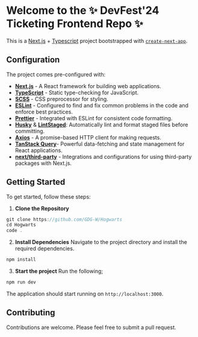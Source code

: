 # Welcome to the ✨ DevFest'24 Ticketing Frontend Repo ✨

This is a [Next.js](https://nextjs.org/) + [Typescript](https://www.typescriptlang.org/) project bootstrapped with [`create-next-app`](https://github.com/vercel/next.js/tree/canary/packages/create-next-app).

## Configuration

The project comes pre-configured with:

- [**Next.js**](https://nextjs.org/) - A React framework for building web applications.
- [**TypeScript**](https://www.typescriptlang.org/) - Static type-checking for JavaScript.
- [**SCSS**](https://sass-lang.com/) - CSS preprocessor for styling.
- [**ESLint**](https://eslint.org/) - Configured to find and fix common problems in the code and enforce best practices.
- [**Prettier**](https://prettier.io/) - Integrated with ESLint for consistent code formatting.
- [**Husky**](https://typicode.github.io/husky/) & [**LintStaged**](https://www.npmjs.com/package/lint-staged): Automatically lint and format staged files before committing.
- [**Axios**](https://axios-http.com/) - A promise-based HTTP client for making requests.
- [**TanStack Query**](https://tanstack.com/query/latest)- Powerful data-fetching and state management for React applications.
- [**next/third-party**](https://nextjs.org/docs/app/building-your-application/optimizing/third-party-libraries) - Integrations and configurations for using third-party packages with Next.js.

## Getting Started

To get started, follow these steps:

1. **Clone the Repository**

```javascript
git clone https://github.com/GDG-W/Hogwarts
cd Hogwarts
code .
```

2. **Install Dependencies**
   Navigate to the project directory and install the required dependencies.

```javascript
npm install
```

3. **Start the project**
   Run the following;

```javascript
npm run dev
```

The application should start running on `http://localhost:3000`.

## Contributing

Contributions are welcome. Please feel free to submit a pull request.

